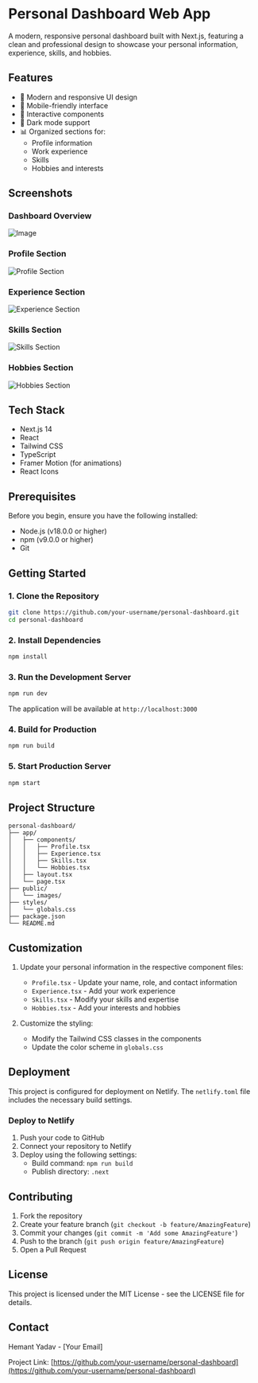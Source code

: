 # Personal Dashboard Web App

A modern, responsive personal dashboard built with Next.js, featuring a clean and professional design to showcase your personal information, experience, skills, and hobbies.

## Features

- 🎨 Modern and responsive UI design
- 📱 Mobile-friendly interface
- 🎯 Interactive components
- 🌙 Dark mode support
- 📊 Organized sections for:
  - Profile information
  - Work experience
  - Skills
  - Hobbies and interests

## Screenshots

### Dashboard Overview
![Image](https://github.com/user-attachments/assets/1f512f18-72db-46e0-be11-21536c2b84e6)

### Profile Section
![Profile Section](/public/images/profile-section.png)

### Experience Section
![Experience Section](/public/images/experience-section.png)

### Skills Section
![Skills Section](/public/images/skills-section.png)

### Hobbies Section
![Hobbies Section](/public/images/hobbies-section.png)

## Tech Stack

- Next.js 14
- React
- Tailwind CSS
- TypeScript
- Framer Motion (for animations)
- React Icons

## Prerequisites

Before you begin, ensure you have the following installed:
- Node.js (v18.0.0 or higher)
- npm (v9.0.0 or higher)
- Git

## Getting Started

### 1. Clone the Repository

```bash
git clone https://github.com/your-username/personal-dashboard.git
cd personal-dashboard
```

### 2. Install Dependencies

```bash
npm install
```

### 3. Run the Development Server

```bash
npm run dev
```

The application will be available at `http://localhost:3000`

### 4. Build for Production

```bash
npm run build
```

### 5. Start Production Server

```bash
npm start
```

## Project Structure

```
personal-dashboard/
├── app/
│   ├── components/
│   │   ├── Profile.tsx
│   │   ├── Experience.tsx
│   │   ├── Skills.tsx
│   │   └── Hobbies.tsx
│   ├── layout.tsx
│   └── page.tsx
├── public/
│   └── images/
├── styles/
│   └── globals.css
├── package.json
└── README.md
```

## Customization

1. Update your personal information in the respective component files:
   - `Profile.tsx` - Update your name, role, and contact information
   - `Experience.tsx` - Add your work experience
   - `Skills.tsx` - Modify your skills and expertise
   - `Hobbies.tsx` - Add your interests and hobbies

2. Customize the styling:
   - Modify the Tailwind CSS classes in the components
   - Update the color scheme in `globals.css`

## Deployment

This project is configured for deployment on Netlify. The `netlify.toml` file includes the necessary build settings.

### Deploy to Netlify

1. Push your code to GitHub
2. Connect your repository to Netlify
3. Deploy using the following settings:
   - Build command: `npm run build`
   - Publish directory: `.next`

## Contributing

1. Fork the repository
2. Create your feature branch (`git checkout -b feature/AmazingFeature`)
3. Commit your changes (`git commit -m 'Add some AmazingFeature'`)
4. Push to the branch (`git push origin feature/AmazingFeature`)
5. Open a Pull Request

## License

This project is licensed under the MIT License - see the LICENSE file for details.

## Contact

Hemant Yadav - [Your Email]

Project Link: [https://github.com/your-username/personal-dashboard](https://github.com/your-username/personal-dashboard) 
